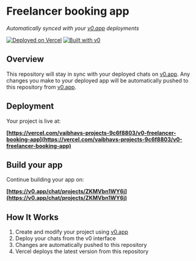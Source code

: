 # Freelancer booking app

*Automatically synced with your [v0.app](https://v0.app) deployments*

[![Deployed on Vercel](https://img.shields.io/badge/Deployed%20on-Vercel-black?style=for-the-badge&logo=vercel)](https://vercel.com/vaibhavs-projects-9c6f8803/v0-freelancer-booking-app)
[![Built with v0](https://img.shields.io/badge/Built%20with-v0.app-black?style=for-the-badge)](https://v0.app/chat/projects/ZKMVbn1WY6j)

## Overview

This repository will stay in sync with your deployed chats on [v0.app](https://v0.app).
Any changes you make to your deployed app will be automatically pushed to this repository from [v0.app](https://v0.app).

## Deployment

Your project is live at:

**[https://vercel.com/vaibhavs-projects-9c6f8803/v0-freelancer-booking-app](https://vercel.com/vaibhavs-projects-9c6f8803/v0-freelancer-booking-app)**

## Build your app

Continue building your app on:

**[https://v0.app/chat/projects/ZKMVbn1WY6j](https://v0.app/chat/projects/ZKMVbn1WY6j)**

## How It Works

1. Create and modify your project using [v0.app](https://v0.app)
2. Deploy your chats from the v0 interface
3. Changes are automatically pushed to this repository
4. Vercel deploys the latest version from this repository
